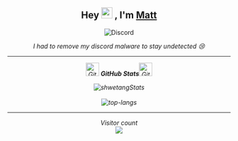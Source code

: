 <h2 align="center">Hey <img src="https://media.giphy.com/media/3pZipqyo1sqHDfJGtz/giphy.gif" width="25px"> , I'm <a href="https://camo.githubusercontent.com/815235e130e3ba5ab96f586a2b3fba50ad28e085c656e040e8977ba61dc674ba/68747470733a2f2f6d656469612e67697068792e636f6d2f6d656469612f33705a697071796f3173714844664a47747a2f67697068792e676966">Matt</a></h2>  <p align="center"><img alt="Discord" src="https://img.shields.io/badge/Discord-MattOverride%236768-0d1117?style=for-the-badge&logo=discord&logoColor=0d1117&logoWidth=20&labelColor=000'"></a></a>  
</p> 

<p align="center"><i>I had to remove my discord malware to stay undetected 😢<i/><p/>

---

<p align="center">
 <img src="https://media.giphy.com/media/8UHRm5oY4k4FDxq5QG/giphy.gif" width="30px" alt="GitHub-Status"/>&nbsp;<i><b>GitHub Stats</b></i><img src="https://media.giphy.com/media/8UHRm5oY4k4FDxq5QG/giphy.gif" width="30px" alt="GitHub-Status"/></p>
 
<p align="center">
  <img src="https://github-readme-stats.vercel.app/api?username=MattOverthrow&theme=dark&show_icons=true" alt="shwetangStats" />  
  <br />
  <br />
  <img src="https://github-readme-stats.vercel.app/api/top-langs/?username=MattOverthrow&layout=compact&theme=dark" alt="top-langs" />

---


<p align="center"> 
  Visitor count<br>
  <img src="https://profile-counter.glitch.me/MattOverthrow/count.svg" />
</p>
